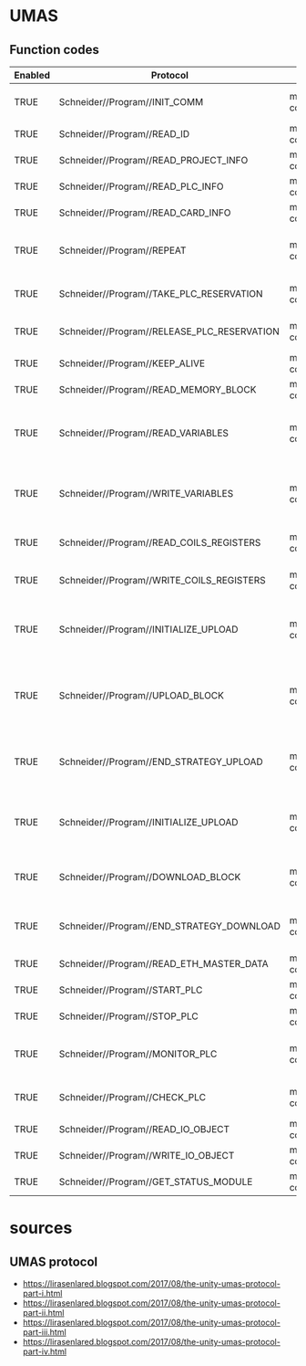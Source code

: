 


# UMAS
## Function codes
| Enabled | Protocol | Filter | Description |
|---------|----------|--------|-------------|
| TRUE | Schneider//Program//INIT_COMM | modbus.data[1:2] contains 01 | Initialize a UMAS communication |
| TRUE | Schneider//Program//READ_ID | modbus.data[1:2] contains 02 | Request a PLC ID |
| TRUE | Schneider//Program//READ_PROJECT_INFO | modbus.data[1:2] contains 03 | Read Project Information |
| TRUE | Schneider//Program//READ_PLC_INFO | modbus.data[1:2] contains 04 | Get internal PLC Info |
| TRUE | Schneider//Program//READ_CARD_INFO | modbus.data[1:2] contains 06 | Get internal PLC SD-Card Info |
| TRUE | Schneider//Program//REPEAT | modbus.data[1:2] contains 0A | Sends back data sent to the PLC (used for synchronization) |
| TRUE | Schneider//Program//TAKE_PLC_RESERVATION | modbus.data[1:2] contains 10 | Assign an 'owner' to the PLC |
| TRUE | Schneider//Program//RELEASE_PLC_RESERVATION | modbus.data[1:2] contains 11 | Release the reservation of a PLC |
| TRUE | Schneider//Program//KEEP_ALIVE | modbus.data[1:2] contains 12 | Keep alive message |
| TRUE | Schneider//Program//READ_MEMORY_BLOCK | modbus.data[1:2] contains 20 | Read a memory block of the PLC |
| TRUE | Schneider//Program//READ_VARIABLES | modbus.data[1:2] contains 22 | Read System bits, System Words and Strategy variables |
| TRUE | Schneider//Program//WRITE_VARIABLES | modbus.data[1:2] contains 23 | Write System bits, System Words and Strategy variables |
| TRUE | Schneider//Program//READ_COILS_REGISTERS | modbus.data[1:2] contains 24 | Read coils and holding registers from PLC |
| TRUE | Schneider//Program//WRITE_COILS_REGISTERS | modbus.data[1:2] contains 25 | Write coils and holding registers into PLC |
| TRUE | Schneider//Program//INITIALIZE_UPLOAD | modbus.data[1:2] contains 30 | Initialize Strategy upload (copy from engineering PC to PLC) |
| TRUE | Schneider//Program//UPLOAD_BLOCK | modbus.data[1:2] contains 31 | Upload (copy from engineering PC to PLC) a strategy block to the PLC |
| TRUE | Schneider//Program//END_STRATEGY_UPLOAD | modbus.data[1:2] contains 32 | Finish strategy Upload (copy from engineering PC to PLC) |
| TRUE | Schneider//Program//INITIALIZE_UPLOAD | modbus.data[1:2] contains 33 | Initialize Strategy download (copy from PLC to engineering PC) |
| TRUE | Schneider//Program//DOWNLOAD_BLOCK | modbus.data[1:2] contains 34 | Download (copy from PLC to engineering PC) a strategy block |
| TRUE | Schneider//Program//END_STRATEGY_DOWNLOAD | modbus.data[1:2] contains 35 | Finish strategy Download (copy from PLC to engineering PC) |
| TRUE | Schneider//Program//READ_ETH_MASTER_DATA | modbus.data[1:2] contains 39 | Read Ethernet Master Data |
| TRUE | Schneider//Program//START_PLC | modbus.data[1:2] contains 40 | Starts the PLC |
| TRUE | Schneider//Program//STOP_PLC | modbus.data[1:2] contains 41 | Stops the PLC |
| TRUE | Schneider//Program//MONITOR_PLC | modbus.data[1:2] contains 50 | Monitors variables, Systems bits and words |
| TRUE | Schneider//Program//CHECK_PLC | modbus.data[1:2] contains 58 | Check PLC Connection status |
| TRUE | Schneider//Program//READ_IO_OBJECT | modbus.data[1:2] contains 70 | Read IO Object |
| TRUE | Schneider//Program//WRITE_IO_OBJECT | modbus.data[1:2] contains 71 | Write IO Object |
| TRUE | Schneider//Program//GET_STATUS_MODULE | modbus.data[1:2] contains 73 | Get Status Module |


# sources
## UMAS protocol
- https://lirasenlared.blogspot.com/2017/08/the-unity-umas-protocol-part-i.html
- https://lirasenlared.blogspot.com/2017/08/the-unity-umas-protocol-part-ii.html
- https://lirasenlared.blogspot.com/2017/08/the-unity-umas-protocol-part-iii.html
- https://lirasenlared.blogspot.com/2017/08/the-unity-umas-protocol-part-iv.html
